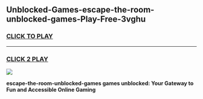 
## Unblocked-Games-escape-the-room-unblocked-games-Play-Free-3vghu
<h3>
<a href="https://premium76.site?title=escape-the-room-unblocked-games&ref=21A">CLICK TO PLAY</a></h3>
<hr>

<h3>
<a href="https://premium76.site?title=escape-the-room-unblocked-games&ref=21A">CLICK 2 PLAY</a>
  
</h3>

<a href="https://premium76.site?title=escape-the-room-unblocked-games&ref=21A"><img src="https://clearcache.store/games.png"></a>


**escape-the-room-unblocked-games games unblocked: Your Gateway to Fun and Accessible Online Gaming**
